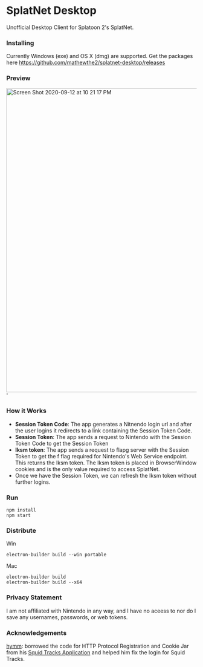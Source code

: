 # SplatNet Desktop
Unofficial Desktop Client for Splatoon 2's SplatNet.

### Installing
Currently Windows (exe) and OS X (dmg) are supported. Get the packages here https://github.com/mathewthe2/splatnet-desktop/releases

### Preview
<img width="804" alt="Screen Shot 2020-09-12 at 10 21 17 PM" src="https://user-images.githubusercontent.com/13146030/92998860-6e514080-f557-11ea-8e10-1c43e5dc71ad.png">'

### How it Works
- **Session Token Code**: The app generates a Nitnendo login url and after the user logins it redirects to a link containing the Session Token Code.
- **Session Token**: The app sends a request to Nintendo with the Session Token Code to get the Session Token 
- **Iksm token**: The app sends a request to flapg server with the Session Token to get the f flag required for Nintendo's Web Service endpoint. This returns the Iksm token. The Iksm token is placed in BrowserWindow cookies and is the only value required to access SplatNet.
- Once we have the Session Token, we can refresh the Iksm token without further logins.

### Run

```
npm install
npm start
```

### Distribute

Win

```
electron-builder build --win portable
```

Mac

```
electron-builder build
electron-builder build --x64
```

### Privacy Statement
I am not affiliated with Nintendo in any way, and I have no aceess to nor do I save any usernames, passwords, or web tokens.

### Acknowledgements
[hymm](https://github.com/hymm): borrowed the code for HTTP Protocol Registration and Cookie Jar from his [Squid Tracks Application](https://github.com/hymm/squid-tracks/) and helped him fix the login for Squid Tracks.
